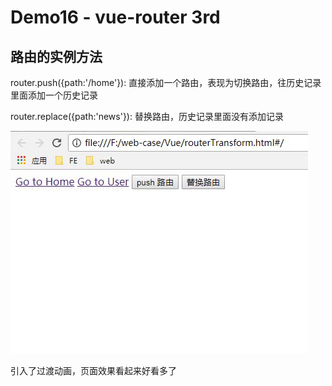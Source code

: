# Demo16 - vue-router 3rd
## 路由的实例方法
router.push({path:'/home'}): 直接添加一个路由，表现为切换路由，往历史记录里面添加一个历史记录

router.replace({path:'news'}): 替换路由，历史记录里面没有添加记录

![router](./img/router.gif)

引入了过渡动画，页面效果看起来好看多了